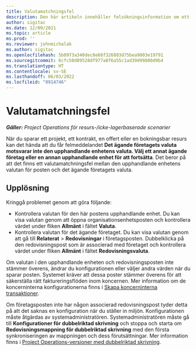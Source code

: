 ```yaml
---
title: Valutamatchningsfel
description: Den här artikeln innehåller felsökningsinformation om ett valutamatchningsfel som uppstår när du sparar vissa posttyper.
author: sigitac
ms.date: 12/09/2021
ms.topic: article
ms.prod: ''
ms.reviewer: johnmichalak
ms.author: sigitac
ms.openlocfilehash: 5b0973a340dec8e68f326803d75bea9803e19791
ms.sourcegitcommit: 6cfc50d89528df977a8f6a55c1ad39d99800d9b4
ms.translationtype: HT
ms.contentlocale: sv-SE
ms.lasthandoff: 06/03/2022
ms.locfileid: "8914746"
---
```

# <a name="currency-mismatch-error"></a>Valutamatchningsfel 

_**Gäller:** Project Operations för resurs-/icke-lagerbaserade scenarier_

När du sparar ett projekt, ett kontrakt, en offert eller en bokningsbar resurs kan det hända att du får felmeddelandet **Det ägande företagets valuta motsvarar inte den upphandlande enhetens valuta. Välj ett annat ägande företag eller en annan upphandlande enhet för att fortsätta**. Det beror på att det finns ett valutamatchningsfel mellan den upphandlande enhetens valutan för posten och det ägande företagets valuta.


## <a name="resolution"></a>Upplösning

Kringgå problemet genom att göra följande:
- Kontrollera valutan för den här postens upphandlande enhet. Du kan visa valutan genom att öppna organisationsenhetsposten och kontrollera värdet under fliken **Allmänt** i fältet **Valuta**.
- Kontrollera valutan för det ägande företaget. Du kan visa valutan genom att gå till **Relaterat** > **Redovisningar** i företagsposten. Dubbelklicka på den redovisningspost som är associerad med företaget och kontrollera värdet under fliken **Allmänt** i fältet **Redovisningsvaluta**.

Om valutan i den upphandlande enheten och redovisningsposten inte stämmer överens, ändrar du konfigurationen eller väljer andra värden när du sparar posten. Systemet kräver att dessa poster stämmer överens för att säkerställa rätt faktureringsflöden inom koncernen. Mer information om de koncerninterna konfigurationerna finns i [Skapa koncerninterna transaktioner](../../project-accounting/create-intercompany-transactions.md).

Om företagsposten inte har någon associerad redovisningspost tyder detta på att det saknas en konfiguration när du ställer in miljön. Konfigurationen måste åtgärdas av systemadministratören. Systemadministratören måste gå till **Konfigurationer för dubbelriktad skrivning** och stoppa och starta om **Redovisningsmappning för dubbelriktad skrivning** med den första synkroniseringen av mappningen och dess förutsättningar. Mer information finns i [Project Operations-versioner med dubbelriktad skrivning](../../environment/resource-dual-write-maps.md).
